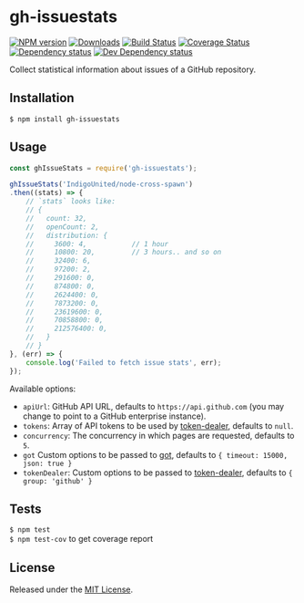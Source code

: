 # gh-issuestats

[![NPM version][npm-image]][npm-url] [![Downloads][downloads-image]][npm-url] [![Build Status][travis-image]][travis-url] [![Coverage Status][coveralls-image]][coveralls-url] [![Dependency status][david-dm-image]][david-dm-url] [![Dev Dependency status][david-dm-dev-image]][david-dm-dev-url]

[npm-url]:https://npmjs.org/package/gh-issuestats
[downloads-image]:http://img.shields.io/npm/dm/gh-issuestats.svg
[npm-image]:http://img.shields.io/npm/v/gh-issuestats.svg
[travis-url]:https://travis-ci.org/IndigoUnited/node-gh-issuestats
[travis-image]:http://img.shields.io/travis/IndigoUnited/node-gh-issuestats/master.svg
[coveralls-url]:https://coveralls.io/r/IndigoUnited/node-gh-issuestats
[coveralls-image]:https://img.shields.io/coveralls/IndigoUnited/node-gh-issuestats/master.svg
[david-dm-url]:https://david-dm.org/IndigoUnited/node-gh-issuestats
[david-dm-image]:https://img.shields.io/david/IndigoUnited/node-gh-issuestats.svg
[david-dm-dev-url]:https://david-dm.org/IndigoUnited/node-gh-issuestats#info=devDependencies
[david-dm-dev-image]:https://img.shields.io/david/dev/IndigoUnited/node-gh-issuestats.svg

Collect statistical information about issues of a GitHub repository.


## Installation

`$ npm install gh-issuestats`


## Usage

```js
const ghIssueStats = require('gh-issuestats');

ghIssueStats('IndigoUnited/node-cross-spawn')
.then((stats) => {
    // `stats` looks like:
    // {
    //   count: 32,
    //   openCount: 2,
    //   distribution: {
    //     3600: 4,           // 1 hour
    //     10800: 20,         // 3 hours.. and so on
    //     32400: 6,
    //     97200: 2,
    //     291600: 0,
    //     874800: 0,
    //     2624400: 0,
    //     7873200: 0,
    //     23619600: 0,
    //     70858800: 0,
    //     212576400: 0,
    //   }
    // }
}, (err) => {
    console.log('Failed to fetch issue stats', err);
});
```

Available options:

- `apiUrl`: GitHub API URL, defaults to `https://api.github.com` (you may change to point to a GitHub enterprise instance).
- `tokens`: Array of API tokens to be used by [token-dealer](https://github.com/IndigoUnited/node-token-dealer), defaults to `null`.
- `concurrency`: The concurrency in which pages are requested, defaults to `5`.
- `got` Custom options to be passed to [got](https://github.com/sindresorhus/got), defaults to `{ timeout: 15000, json: true }`
- `tokenDealer`: Custom options to be passed to [token-dealer](https://github.com/IndigoUnited/node-token-dealer), defaults to `{ group: 'github' }`


## Tests

`$ npm test`   
`$ npm test-cov` to get coverage report


## License

Released under the [MIT License](http://www.opensource.org/licenses/mit-license.php).
